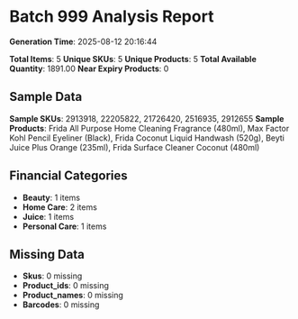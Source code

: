 # Batch 999 Analysis Report

**Generation Time**: 2025-08-12 20:16:44

**Total Items**: 5
**Unique SKUs**: 5
**Unique Products**: 5
**Total Available Quantity**: 1891.00
**Near Expiry Products**: 0

## Sample Data
**Sample SKUs**: 2913918, 22205822, 21726420, 2516935, 2912655
**Sample Products**: Frida All Purpose Home Cleaning Fragrance (480ml), Max Factor Kohl Pencil Eyeliner (Black), Frida Coconut Liquid Handwash (520g), Beyti Juice Plus Orange (235ml), Frida Surface Cleaner Coconut (480ml)

## Financial Categories
- **Beauty**: 1 items
- **Home Care**: 2 items
- **Juice**: 1 items
- **Personal Care**: 1 items

## Missing Data
- **Skus**: 0 missing
- **Product_ids**: 0 missing
- **Product_names**: 0 missing
- **Barcodes**: 0 missing
